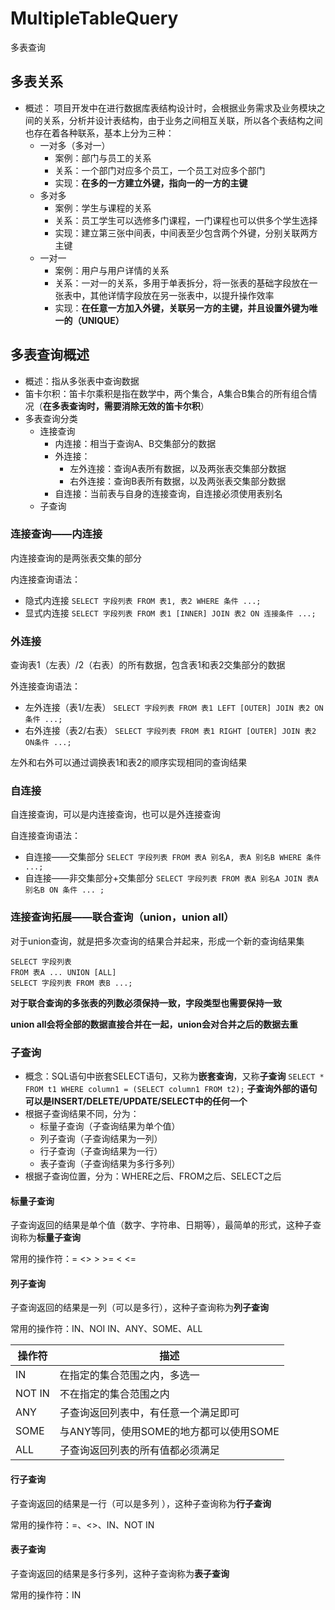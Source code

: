 # MultipleTableQuery

多表查询

## 多表关系

- 概述： 项目开发中在进行数据库表结构设计时，会根据业务需求及业务模块之间的关系，分析并设计表结构，由于业务之间相互关联，所以各个表结构之间也存在着各种联系，基本上分为三种：
    - 一对多（多对一）
        - 案例：部门与员工的关系
        - 关系：一个部门对应多个员工，一个员工对应多个部门
        - 实现：**在多的一方建立外键，指向一的一方的主键**
    - 多对多
        - 案例：学生与课程的关系
        - 关系：员工学生可以选修多门课程，一门课程也可以供多个学生选择
        - 实现：建立第三张中间表，中间表至少包含两个外键，分别关联两方主键
    - 一对一
        - 案例：用户与用户详情的关系
        - 关系：一对一的关系，多用于单表拆分，将一张表的基础字段放在一张表中，其他详情字段放在另一张表中，以提升操作效率
        - 实现：**在任意一方加入外键，关联另一方的主键，并且设置外键为唯一的（UNIQUE）**

## 多表查询概述

- 概述：指从多张表中查询数据
- 笛卡尔积：笛卡尔乘积是指在数学中，两个集合，A集合B集合的所有组合情况（**在多表查询时，需要消除无效的笛卡尔积**）
- 多表查询分类
    - 连接查询
        - 内连接：相当于查询A、B交集部分的数据
        - 外连接：
            - 左外连接：查询A表所有数据，以及两张表交集部分数据
            - 右外连接：查询B表所有数据，以及两张表交集部分数据
        - 自连接：当前表与自身的连接查询，自连接必须使用表别名
    - 子查询

### 连接查询——内连接

内连接查询的是两张表交集的部分

内连接查询语法：

- 隐式内连接
  `SELECT 字段列表 FROM 表1, 表2 WHERE 条件 ...;`
- 显式内连接
  `SELECT 字段列表 FROM 表1 [INNER] JOIN 表2 ON 连接条件 ...;`

### 外连接

查询表1（左表）/2（右表）的所有数据，包含表1和表2交集部分的数据

外连接查询语法：

- 左外连接（表1/左表）
  `SELECT 字段列表 FROM 表1 LEFT [OUTER] JOIN 表2 ON 条件 ...;`
- 右外连接（表2/右表）
  `SELECT 字段列表 FROM 表1 RIGHT [OUTER] JOIN 表2 ON条件 ...;`

左外和右外可以通过调换表1和表2的顺序实现相同的查询结果

### 自连接

自连接查询，可以是内连接查询，也可以是外连接查询

自连接查询语法：

- 自连接——交集部分
  `SELECT 字段列表 FROM 表A 别名A, 表A 别名B WHERE 条件 ...;`
- 自连接——非交集部分+交集部分
  `SELECT 字段列表 FROM 表A 别名A JOIN 表A 别名B ON 条件 ... ;`

### 连接查询拓展——联合查询（union，union all）
对于union查询，就是把多次查询的结果合并起来，形成一个新的查询结果集

```mysql
SELECT 字段列表
FROM 表A ... UNION [ALL] 
SELECT 字段列表 FROM 表B ...;
```
**对于联合查询的多张表的列数必须保持一致，字段类型也需要保持一致**

**union all会将全部的数据直接合并在一起，union会对合并之后的数据去重**
### 子查询
- 概念：SQL语句中嵌套SELECT语句，又称为**嵌套查询**，又称**子查询**
`SELECT * FROM t1 WHERE column1 = (SELECT column1 FROM t2);`
**子查询外部的语句可以是INSERT/DELETE/UPDATE/SELECT中的任何一个**
- 根据子查询结果不同，分为：
  - 标量子查询（子查询结果为单个值）
  - 列子查询（子查询结果为一列）
  - 行子查询（子查询结果为一行）
  - 表子查询（子查询结果为多行多列）
- 根据子查询位置，分为：WHERE之后、FROM之后、SELECT之后
#### 标量子查询
子查询返回的结果是单个值（数字、字符串、日期等），最简单的形式，这种子查询称为**标量子查询**

常用的操作符：= <> > >= < <=
#### 列子查询
子查询返回的结果是一列（可以是多行），这种子查询称为**列子查询**

常用的操作符：IN、NOI IN、ANY、SOME、ALL

| 操作符    | 描述                        |
|--------|---------------------------|
| IN     | 在指定的集合范围之内，多选一            |
| NOT IN | 不在指定的集合范围之内               |
| ANY    | 子查询返回列表中，有任意一个满足即可        |
| SOME   | 与ANY等同，使用SOME的地方都可以使用SOME |
| ALL    | 子查询返回列表的所有值都必须满足          |
#### 行子查询
子查询返回的结果是一行（可以是多列 ），这种子查询称为**行子查询**

常用的操作符：=、<>、IN、NOT IN
#### 表子查询
子查询返回的结果是多行多列，这种子查询称为**表子查询**

常用的操作符：IN

























